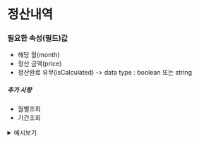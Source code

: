 # 정산내역

### 필요한 속성(필드)값

- 해당 월(month)
- 정산 금액(price)
- 정산완료 유무(isCalculated) -> data type : boolean 또는 string

##### 추가 사항

- 월별조회
- 기간조회

<details markdown="1">
<summary>예시보기</summary>

```json
[
  {
    "month": "3", // 해당 월
    "price": "5,795,000", // 정산 금액
    "isCalculated": false // 정산완료 유무(정산중)
  },
  {
    "month": "2", // 해당 월
    "price": "1,995,000", // 정산 금액
    "isCalculated": true // 정산완료 유무(정산완료)
  },
  {
    "month": "1", // 해당 월
    "price": "2,775,000", // 정산 금액
    "isCalculated": true // 정산완료 유무(정산완료)
  }
]
```

<details>
